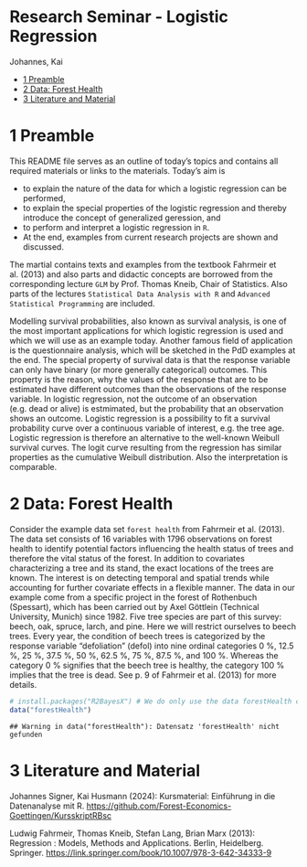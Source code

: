 Research Seminar - Logistic Regression
================
Johannes, Kai

- [1 Preamble](#1-preamble)
- [2 Data: Forest Health](#2-data-forest-health)
- [3 Literature and Material](#3-literature-and-material)

# 1 Preamble

This README file serves as an outline of today’s topics and contains all
required materials or links to the materials. Today’s aim is

- to explain the nature of the data for which a logistic regression can
  be performed,
- to explain the special properties of the logistic regression and
  thereby introduce the concept of generalized geression, and
- to perform and interpret a logistic regression in `R`.
- At the end, examples from current research projects are shown and
  discussed.

The martial contains texts and examples from the textbook Fahrmeir et
al. (2013) and also parts and didactic concepts are borrowed from the
corresponding lecture `GLM` by Prof. Thomas Kneib, Chair of Statistics.
Also parts of the lectures `Statistical Data Analysis with R` and
`Advanced Statistical Programming` are included.

Modelling survival probabilities, also known as survival analysis, is
one of the most important applications for which logistic regression is
used and which we will use as an example today. Another famous field of
application is the questionnaire analysis, which will be sketched in the
PdD examples at the end. The special property of survival data is that
the response variable can only have binary (or more generally
categorical) outcomes. This property is the reason, why the values of
the response that are to be estimated have different outcomes than the
observations of the response variable. In logistic regression, not the
outcome of an observation (e.g. dead or alive) is estmimated, but the
probability that an observation shows an outcome. Logistic regression is
a possibility to fit a survival probability curve over a continuous
variable of interest, e.g. the tree age. Logistic regression is
therefore an alternative to the well-known Weibull survival curves. The
logit curve resulting from the regression has similar properties as the
cumulative Weibull distribution. Also the interpretation is comparable.

# 2 Data: Forest Health

Consider the example data set `forest health` from Fahrmeir et
al. (2013). The data set consists of 16 variables with 1796 observations
on forest health to identify potential factors influencing the health
status of trees and therefore the vital status of the forest. In
addition to covariates characterizing a tree and its stand, the exact
locations of the trees are known. The interest is on detecting temporal
and spatial trends while accounting for further covariate effects in a
flexible manner. The data in our example come from a specific project in
the forest of Rothenbuch (Spessart), which has been carried out by Axel
Göttlein (Technical University, Munich) since 1982. Five tree species
are part of this survey: beech, oak, spruce, larch, and pine. Here we
will restrict ourselves to beech trees. Every year, the condition of
beech trees is categorized by the response variable “defoliation”
(defol) into nine ordinal categories 0 %, 12.5 %, 25 %, 37.5 %, 50 %,
62.5 %, 75 %, 87.5 %, and 100 %. Whereas the category 0 % signifies that
the beech tree is healthy, the category 100 % implies that the tree is
dead. See p. 9 of Fahrmeir et al. (2013) for more details.

``` r
# install.packages("R2BayesX") # We do only use the data forestHealth contained in this package.
data("forestHealth")
```

    ## Warning in data("forestHealth"): Datensatz 'forestHealth' nicht gefunden

# 3 Literature and Material

Johannes Signer, Kai Husmann (2024): Kursmaterial: Einführung in die
Datenanalyse mit R.
<https://github.com/Forest-Economics-Goettingen/KursskriptRBsc>

Ludwig Fahrmeir, Thomas Kneib, Stefan Lang, Brian Marx (2013):
Regression : Models, Methods and Applications. Berlin, Heidelberg.
Springer. <https://link.springer.com/book/10.1007/978-3-642-34333-9>
